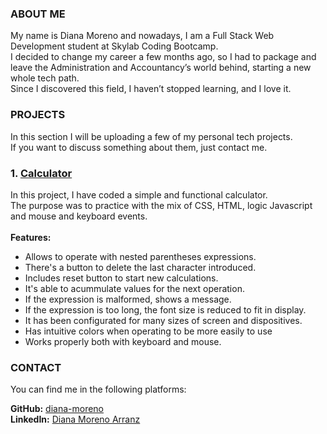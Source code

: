 ### ABOUT ME
My name is Diana Moreno and nowadays, I am a Full Stack Web Development student at Skylab Coding Bootcamp.<br>
I decided to change my career a few months ago, so I had to package and leave the Administration and Accountancy’s world behind, starting a new whole tech path.<br>
Since I discovered this field, I haven’t stopped learning, and I love it.<br>

### PROJECTS
In this section I will be uploading a few of my personal tech projects.<br> 
If you want to discuss something about them, just contact me.

### 1. [Calculator](https://diana-moreno.github.io/calculator/)

In this project, I have coded a simple and functional calculator.<br>
The purpose was to practice with the mix of CSS, HTML, logic Javascript and mouse and keyboard events.<br><br>
**Features:**
- Allows to operate with nested parentheses expressions.
- There's a button to delete the last character introduced.
- Includes reset button to start new calculations.
- It's able to acummulate values for the next operation.
- If the expression is malformed, shows a message.
- If the expression is too long, the font size is reduced to fit in display.
- It has been configurated for many sizes of screen and dispositives.
- Has intuitive colors when operating to be more easily to use
- Works properly both with keyboard and mouse.


### CONTACT
You can find me in the following platforms:<br>

**GitHub:** [diana-moreno](https://github.com/Diana-moreno)<br>
**LinkedIn:** [Diana Moreno Arranz](https://www.linkedin.com/in/diana-moreno-arranz-650b84ab/)
